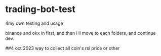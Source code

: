 # trading-bot-test
4my own testing and usage

binance and okx in first, and then i ll move to each folders, and continue dev.




##4 oct 2023
way to collect all coin's rsi price or other 
